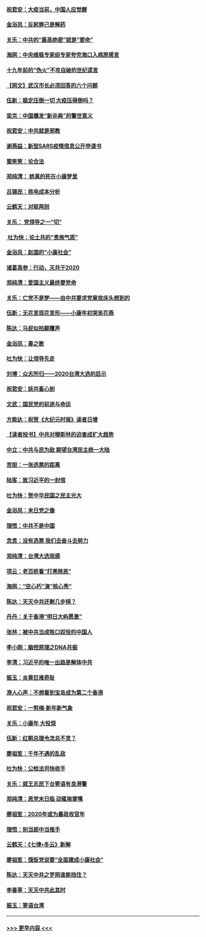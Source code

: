 #### [祝君安：大疫当前，中国人应觉醒](../pages/nsc993/n11821946.md?t=01261401) 
#### [金浴凤：反躬罪己是解药](../pages/nsc993/n11820280.md?t=01261401) 
#### [关乐：中共的“最高绝密”就是“要命”](../pages/nsc993/n11816946.md?t=01261401) 
#### [海网：中央维稳专家组专家夸完海口入病房感言](../pages/nsc993/n11815138.md?t=01261401) 
#### [十九年前的“伪火”不攻自破的世纪谎言](../pages/nsc993/n11813238.md?t=01261401) 
#### [【网文】武汉市长必须回答的六个问题](../pages/nsc993/n11813848.md?t=01261401) 
#### [伍新：稳定压倒一切 大疫压得倒吗？](../pages/nsc993/n11812634.md?t=01261401) 
#### [梁京：中国爆发“新非典”的警世意义](../pages/nsc993/n11812554.md?t=01261401) 
#### [祝君安：中共就是邪教](../pages/nsc993/n11812431.md?t=01261401) 
#### [谢燕益：新型SARS疫情信息公开申请书](../pages/nsc993/n11808840.md?t=01261401) 
#### [蜀笑笑：论合法](../pages/nsc993/n11808064.md?t=01261401) 
#### [郑纯清： 她真的死在小康梦里](../pages/nsc993/n11806623.md?t=01261401) 
#### [吕锡民：核电成本分析](../pages/nsc993/n11806284.md?t=01261401) 
#### [云鹤天：对联两则](../pages/nsc993/n11805957.md?t=01261401) 
#### [关乐： 党领导之一“切”](../pages/nsc993/n11804505.md?t=01261401) 
#### [ 吐为快：论土共的“贵族气质”](../pages/nsc993/n11804490.md?t=01261401) 
#### [金浴凤：赵国的“小康社会”](../pages/nsc993/n11804452.md?t=01261401) 
#### [诸葛高参：行动，灭共于2020](../pages/nsc993/n11804120.md?t=01261401) 
#### [郑纯清：爱国主义最终要党命](../pages/nsc993/n11802197.md?t=01261401) 
#### [关乐：亡党不是梦——由中共要求党章放床头想到的](../pages/nsc993/n11802156.md?t=01261401) 
#### [伍新：无花言现花言形——小康年初哭吴花燕](../pages/nsc993/n11800044.md?t=01261401) 
#### [陈达：马屁似拍颠覆声](../pages/nsc993/n11800010.md?t=01261401) 
#### [金浴凤：春之歌](../pages/nsc993/n11797687.md?t=01261401) 
#### [吐为快：让领导先走](../pages/nsc993/n11797512.md?t=01261401) 
#### [刘博：众志所归——2020台湾大选的启示](../pages/nsc993/n11796878.md?t=01261401) 
#### [祝君安：妖共畜心剖](../pages/nsc993/n11794273.md?t=01261401) 
#### [文武：国民党的前途与命运](../pages/nsc993/n11794198.md?t=01261401) 
#### [方能达：祝贺《大纪元时报》读者日增](../pages/nsc993/n11793807.md?t=01261401) 
#### [【读者投书】中共对穆斯林的迫害成扩大趋势](../pages/nsc993/n11791371.md?t=01261401) 
#### [中立：中共与民为敌 期望台湾民主统一大陆](../pages/nsc993/n11790392.md?t=01261401) 
#### [苦胆：一张选票的距离](../pages/nsc993/n11788914.md?t=01261401) 
#### [陆客：致习近平的一封信](../pages/nsc993/n11788867.md?t=01261401) 
#### [吐为快：贺中华民国之民主光大](../pages/nsc993/n11788618.md?t=01261401) 
#### [金浴凤：末日党之像](../pages/nsc993/n11787475.md?t=01261401) 
#### [理悟：中共不是中国](../pages/nsc993/n11787463.md?t=01261401) 
#### [念贲：没有选票  我们去奋斗去努力](../pages/nsc993/n11787398.md?t=01261401) 
#### [郑纯清：台湾大选观感](../pages/nsc993/n11786210.md?t=01261401) 
#### [项云：老百姓看“打黑除恶”](../pages/nsc993/n11785398.md?t=01261401) 
#### [海网：“空心朽”演“核心秀”](../pages/nsc993/n11783874.md?t=01261401) 
#### [陈达：天灭中共还剩几步棋？](../pages/nsc993/n11783719.md?t=01261401) 
#### [丹丹：关于香港“明日大屿愿景”](../pages/nsc993/n11783273.md?t=01261401) 
#### [张林：被中共当成牲口奴役的中国人](../pages/nsc993/n11782397.md?t=01261401) 
#### [李小刚：脑控原理之DNA共振](../pages/nsc993/n11780962.md?t=01261401) 
#### [李清：习近平的唯一出路是解体中共](../pages/nsc993/n11780866.md?t=01261401) 
#### [振玉：炎黄巨难奇耻](../pages/nsc993/n11779632.md?t=01261401) 
#### [港人心声：不想看到宝岛成为第二个香港](../pages/nsc993/n11778817.md?t=01261401) 
#### [祝君安：一剪梅‧新年新气象](../pages/nsc993/n11776340.md?t=01261401) 
#### [关乐：小康年 大役现](../pages/nsc993/n11774213.md?t=01261401) 
#### [伍新：红朝总理令怎总不灵？](../pages/nsc993/n11770813.md?t=01261401) 
#### [廖祖笙：千年不遇的乱政](../pages/nsc993/n11770373.md?t=01261401) 
#### [吐为快：公检法司快收手](../pages/nsc993/n11770359.md?t=01261401) 
#### [关乐：就王志民下台寄语有良港警](../pages/nsc993/n11769903.md?t=01261401) 
#### [郑纯清：恶党末日临 动辄挨掌嘴](../pages/nsc993/n11769356.md?t=01261401) 
#### [廖祖笙：2020年或为暴政收官年](../pages/nsc993/n11768216.md?t=01261401) 
#### [理悟：别当郎中当推手](../pages/nsc993/n11768243.md?t=01261401) 
#### [云鹤天：《七律▪冬云》新解](../pages/nsc993/n11768204.md?t=01261401) 
#### [廖祖笙：饿饭党说要“全面建成小康社会”](../pages/nsc993/n11767482.md?t=01261401) 
#### [陈达：天灭中共之罗网谁能挡住？](../pages/nsc993/n11767465.md?t=01261401) 
#### [李春草：天灭中共此其时](../pages/nsc993/n11767452.md?t=01261401) 
#### [振玉：寄语台湾](../pages/nsc993/n11767432.md?t=01261401) 

----
#### [ >>> 更早内容 <<< ](../indexes/nsc993-earlier.md)
